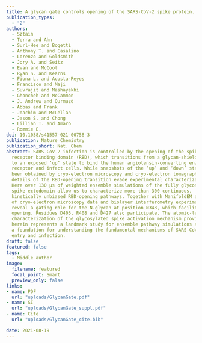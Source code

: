 ```yaml
---
title: A glycan gate controls opening of the SARS-CoV-2 spike protein. Nat Chem, 2021
publication_types:
  - "2"
authors:
  - Sztain
  - Terra and Ahn
  - Surl-Hee and Bogetti
  - Anthony T. and Casalino
  - Lorenzo and Goldsmith
  - Jory A. and Seitz
  - Evan and McCool
  - Ryan S. and Kearns
  - Fiona L. and Acosta-Reyes
  - Francisco and Maji
  - Suvrajit and Mashayekhi
  - Ghoncheh and McCammon
  - J. Andrew and Ourmazd
  - Abbas and Frank
  - Joachim and McLellan
  - Jason S. and Chong
  - Lillian T. and Amaro
  - Rommie E.
doi: 10.1038/s41557-021-00758-3
publication: Nature Chemistry
publication_short: Nat. Chem
abstract: SARS-CoV-2 infection is controlled by the opening of the spike protein
  receptor binding domain (RBD), which transitions from a glycan-shielded ‘down’
  to an exposed ‘up’ state to bind the human angiotensin-converting enzyme 2
  receptor and infect cells. While snapshots of the ‘up’ and ‘down’ states have
  been obtained by cryo-electron microscopy and cryo-electron tomagraphy,
  details of the RBD-opening transition evade experimental characterization.
  Here over 130 µs of weighted ensemble simulations of the fully glycosylated
  spike ectodomain allow us to characterize more than 300 continuous,
  kinetically unbiased RBD-opening pathways. Together with ManifoldEM analysis
  of cryo-electron microscopy data and biolayer interferometry experiments, we
  reveal a gating role for the N-glycan at position N343, which facilitates RBD
  opening. Residues D405, R408 and D427 also participate. The atomic-level
  characterization of the glycosylated spike activation mechanism provided
  herein represents a landmark study for ensemble pathway simulations and offers
  a foundation for understanding the fundamental mechanisms of SARS-CoV-2 viral
  entry and infection.
draft: false
featured: false
tags:
  - Middle author
image:
  filename: featured
  focal_point: Smart
  preview_only: false
links:
- name: PDF
  url: "uploads/GlycanGate.pdf"
- name: SI
  url: "uploads/GlycanGate_suppl.pdf"
- name: Cite
  url: "uploads/GlycanGate_cite.bib"

date: 2021-08-19
---
```


